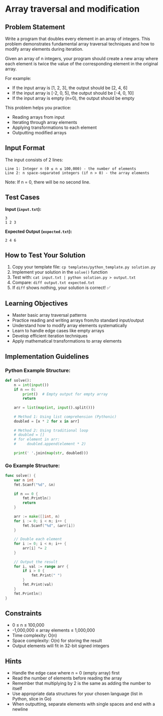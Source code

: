 # Array traversal and modification

## Problem Statement

Write a program that doubles every element in an array of integers. This problem demonstrates fundamental array traversal techniques and how to modify array elements during iteration.

Given an array of n integers, your program should create a new array where each element is twice the value of the corresponding element in the original array.

For example:
- If the input array is [1, 2, 3], the output should be [2, 4, 6]
- If the input array is [-2, 0, 5], the output should be [-4, 0, 10]
- If the input array is empty (n=0), the output should be empty

This problem helps you practice:
- Reading arrays from input
- Iterating through array elements
- Applying transformations to each element
- Outputting modified arrays

## Input Format

The input consists of 2 lines:
```
Line 1: Integer n (0 ≤ n ≤ 100,000) - the number of elements
Line 2: n space-separated integers (if n > 0) - the array elements
```

Note: If n = 0, there will be no second line.

## Test Cases
**Input (`input.txt`):**
```
3
1 2 3
```

**Expected Output (`expected.txt`):**
```
2 4 6
```

## How to Test Your Solution
1. Copy your template file: `cp templates/python_template.py solution.py`
2. Implement your solution in the `solve()` function
3. Test with: `cat input.txt | python solution.py > output.txt`
4. Compare: `diff output.txt expected.txt`
5. If `diff` shows nothing, your solution is correct! ✅

## Learning Objectives
- Master basic array traversal patterns
- Practice reading and writing arrays from/to standard input/output
- Understand how to modify array elements systematically
- Learn to handle edge cases like empty arrays
- Develop efficient iteration techniques
- Apply mathematical transformations to array elements

## Implementation Guidelines
### Python Example Structure:
```python
def solve():
    n = int(input())
    if n == 0:
        print()  # Empty output for empty array
        return
    
    arr = list(map(int, input().split()))
    
    # Method 1: Using list comprehension (Pythonic)
    doubled = [x * 2 for x in arr]
    
    # Method 2: Using traditional loop
    # doubled = []
    # for element in arr:
    #     doubled.append(element * 2)
    
    print(' '.join(map(str, doubled)))
```

### Go Example Structure:
```go
func solve() {
    var n int
    fmt.Scanf("%d", &n)
    
    if n == 0 {
        fmt.Println()
        return
    }
    
    arr := make([]int, n)
    for i := 0; i < n; i++ {
        fmt.Scanf("%d", &arr[i])
    }
    
    // Double each element
    for i := 0; i < n; i++ {
        arr[i] *= 2
    }
    
    // Output the result
    for i, val := range arr {
        if i > 0 {
            fmt.Print(" ")
        }
        fmt.Print(val)
    }
    fmt.Println()
}
```

## Constraints
- 0 ≤ n ≤ 100,000
- -1,000,000 ≤ array elements ≤ 1,000,000
- Time complexity: O(n)
- Space complexity: O(n) for storing the result
- Output elements will fit in 32-bit signed integers

## Hints
- Handle the edge case where n = 0 (empty array) first
- Read the number of elements before reading the array
- Remember that multiplying by 2 is the same as adding the number to itself
- Use appropriate data structures for your chosen language (list in Python, slice in Go)
- When outputting, separate elements with single spaces and end with a newline

